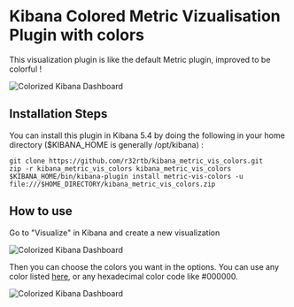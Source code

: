# Kibana Colored Metric Vizualisation Plugin with colors

This visualization plugin is like the default Metric plugin, improved to be colorful !

![Colorized Kibana Dashboard](http://hillys.valouille.fr/kibana_metric_colors_3.png)

## Installation Steps

You can install this plugin in Kibana 5.4 by doing the following in your home directory ($KIBANA_HOME is generally /opt/kibana) :

```
git clone https://github.com/r32rtb/kibana_metric_vis_colors.git
zip -r kibana_metric_vis_colors kibana_metric_vis_colors
$KIBANA_HOME/bin/kibana-plugin install metric-vis-colors -u file:///$HOME_DIRECTORY/kibana_metric_vis_colors.zip
```

## How to use

Go to "Visualize" in Kibana and create a new visualization

![Colorized Kibana Dashboard](http://hillys.valouille.fr/kibana_metric_colors_1.png)

Then you can choose the colors you want in the options. You can use any color listed [here](http://www.w3schools.com/colors/colors_names.asp), or any hexadecimal color code like #000000.

![Colorized Kibana Dashboard](http://hillys.valouille.fr/kibana_metric_colors_2.png)
